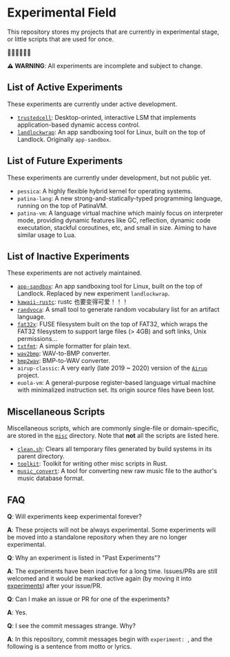 # Experimental Field
This repository stores my projects that are currently in experimental stage, or little scripts that are used for once.

🚧🚧🚧🚧🚧🚧

**⚠️ WARNING**: All experiments are incomplete and subject to change.

## List of Active Experiments
These experiments are currently under active development.

 - [`trustedcell`](experiments/trustedcell): Desktop-orinted, interactive LSM that implements application-based dynamic
 access control.
 - [`landlockwrap`](experiments/landlockwrap/): An app sandboxing tool for Linux, built on the top of Landlock. Originally `app-sandbox`.

## List of Future Experiments
These experiments are currently under development, but not public yet.

 - `pessica`: A highly flexible hybrid kernel for operating systems.
 - `patina-lang`: A new strong-and-statically-typed programming language, running on the top of PatinaVM.
 - `patina-vm`: A language virtual machine which mainly focus on interpreter mode, providing dynamic features like GC,
 reflection, dynamic code executation, stackful coroutines, etc, and small in size. Aiming to have similar usage to Lua.

## List of Inactive Experiments
These experiments are not actively maintained.

 - [`app-sandbox`](archive/app-sandbox): An app sandboxing tool for Linux, built on the top of Landlock. Replaced by new experiment `landlockwrap`.
 - [`kawaii-rustc`](archive/kawaii-rustc): rustc 也要变得可爱！！！
 - [`randvoca`](archive/randvoca): A small tool to generate random vocabulary list for an artifact language.
 - [`fat32x`](archive/fat32x/): FUSE filesystem built on the top of FAT32, which wraps the FAT32 filesystem to support
 large files \(> 4GB\) and soft links, Unix permissions...
 - [`txtfmt`](archive/txtfmt): A simple formatter for plain text.
 - [`wav2bmp`](archive/wav2bmp): WAV-to-BMP converter.
 - [`bmp2wav`](archive/bmp2wav): BMP-to-WAV converter.
 - `airup-classic`: A very early \(late 2019 \~ 2020\) version of the [`Airup`](https://github.com/sisungo/airup) project.
 - `euola-vm`: A general-purpose register-based language virtual machine with minimalized instruction set. Its origin
 source files have been lost.

## Miscellaneous Scripts
Miscellaneous scripts, which are commonly single-file or domain-specific, are stored in the [`misc`](misc) directory. Note that
**not** all the scripts are listed here.

 - [`clean.sh`](misc/clean.sh): Clears all temporary files generated by build systems in its parent directory.
 - [`toolkit`](misc/toolkit): Toolkit for writing other misc scripts in Rust.
 - [`music_convert`](misc/music_convert): A tool for converting new raw music file to the author's music database format.

## FAQ
**Q**: Will experiments keep experimental forever?

**A**: These projects will not be always experimental. Some experiments will be moved into a standalone repository when they
are no longer experimental.

**Q**: Why an experiment is listed in "Past Experiments"?

**A**: The experiments have been inactive for a long time. Issues/PRs are still welcomed and it would be marked active again
\(by moving it into [experiments](experiments)\) after your issue/PR.

**Q**: Can I make an issue or PR for one of the experiments?

**A**: Yes.

**Q**: I see the commit messages strange. Why?

**A**: In this repository, commit messages begin with `experiment: `, and the following is a sentence from motto or lyrics.
